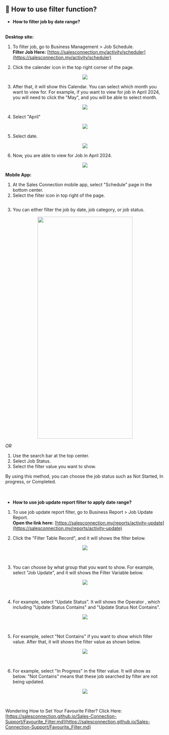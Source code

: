 
## 🧾 How to use filter function?

- **How to filter job by date range?**<br><br>

**Desktop site:**<br>

1. To filter job, go to Business Management > Job Schedule.<br>
   **Filter Job Here:** [https://salesconnection.my/activity/scheduler](https://salesconnection.my/activity/scheduler)

2. Click the calender icon in the top right corner of the page.

<p align="center">
    <img src="https://github.com/SalesConnection/support-docs/blob/main/static/img/edited/Job%20Filter%20by%20date%20range%20step%201.png">
  </p>

3. After that, it will show this Calendar. You can select which month you want to view for. For example, if you want to view for job in April 2024, you will need to click the "May", and you will be able to select month.<br>

<p align="center">
    <img src="https://github.com/SalesConnection/support-docs/blob/main/static/img/edited/Job%20Filter%20by%20date%20range%20step%202.png">
  </p>

4. Select "April"

<p align="center">
    <img src="https://github.com/SalesConnection/support-docs/blob/main/static/img/edited/Job%20Filter%20by%20date%20range%20step%203.png">
  </p>

5. Select date.

<p align="center">
    <img src="https://github.com/SalesConnection/support-docs/blob/main/static/img/edited/Job%20Filter%20by%20date%20range%20step%204.png">
  </p>

6. Now, you are able to view for Job in April 2024.

<p align="center">
    <img src="https://github.com/SalesConnection/support-docs/blob/main/static/img/edited/Job%20Filter%20by%20date%20range%20output.png">
  </p>

**Mobile App:**<br>
  1. At the Sales Connection mobile app, select "Schedule" page in the bottom center.
  2. Select the filter icon in top right of the page.<br>

<p align="center">
    <img src="">
  </p>

  3. You can either filter the job by date, job category, or job status.<br>

<p align="center">
    <img src="https://github.com/SalesConnection/support-docs/blob/main/static/img/original/App%20Job%20filter%20ori%202.jpg" width="300" height="700">
  </p>
   
*OR* <br>

1. Use the search bar at the top center.
2. Select Job Status.
3. Select the filter value you want to show.<br>

By using this method, you can choose the job status such as Not Started, In progress, or Completed.<br><br><br>

- **How to use job update report filter to apply date range?**<br>

1. To use job update report filter, go to Business Report > Job Update Report.<br>
   **Open the link here:** [https://salesconnection.my/reports/activity-update](https://salesconnection.my/reports/activity-update)

2. Click the "Filter Table Record", and it will shows the filter below.

<p align="center">
    <img src="https://github.com/SalesConnection/support-docs/blob/main/static/img/edited/Job%20Update%20Report%20edited%20step%201.png">
  </p><br>

3. You can choose by what group that you want to show. For example, select "Job Update", and it will shows the Filter Variable below.<br>

<p align="center">
    <img src="https://github.com/SalesConnection/support-docs/blob/main/static/img/edited/Job%20Update%20Report%20edited%20step%202%20.png">
  </p><br>

4. For example, select "Update Status". It will shows the Operator , which including "Update Status Contains" and "Update Status Not Contains".

 <p align="center">
    <img src="https://github.com/SalesConnection/support-docs/blob/main/static/img/edited/Job%20Update%20Report%20edited%20step%203.png">
  </p><br>

5. For example, select "Not Contains" if you want to show which filter value. After that, it will shows the filter value as shown below.

 <p align="center">
    <img src="https://github.com/SalesConnection/support-docs/blob/main/static/img/edited/Job%20Update%20Report%20edited%20Step%204.png">
  </p><br>

6. For example, select "In Progress" in the filter value. It will show as below. "Not Contains" means that these job searched by filter are not being updated.

 <p align="center">
    <img src="https://github.com/SalesConnection/support-docs/blob/main/static/img/edited/Job%20Update%20Report%20edited%20Step%205.png">
  </p><br>

Wondering How to Set Your Favourite Filter? Click Here: [https://salesconnection.github.io/Sales-Connection-Support/Favourite_Filter.md](https://salesconnection.github.io/Sales-Connection-Support/Favourite_Filter.md)
